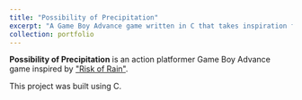 ```yaml
---
title: "Possibility of Precipitation"
excerpt: "A Game Boy Advance game written in C that takes inspiration from the game 'Risk of Rain'."
collection: portfolio
---
```


**Possibility of Precipitation** is an action platformer Game Boy Advance game inspired by ["Risk of Rain"](https://en.wikipedia.org/wiki/Risk_of_Rain).

This project was built using C.
